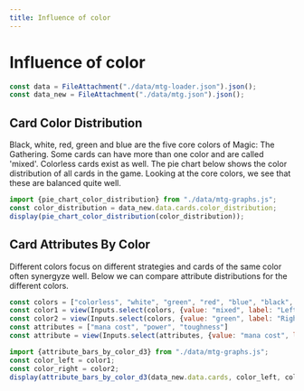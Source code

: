 ```yaml
---
title: Influence of color
---
```


# Influence of color

```js
const data = FileAttachment("./data/mtg-loader.json").json();
const data_new = FileAttachment("./data/mtg.json").json();
```

## Card Color Distribution

Black, white, red, green and blue are the five core colors of Magic: The Gathering. Some cards can have more than one color and are called 'mixed'. Colorless cards exist as well. The pie chart below shows the color distribution of all cards in the game. Looking at the core colors, we see that these are balanced quite well.

```js
import {pie_chart_color_distribution} from "./data/mtg-graphs.js";
const color_distribution = data_new.data.cards.color_distribution;
display(pie_chart_color_distribution(color_distribution));
```

## Card Attributes By Color

Different colors focus on different strategies and cards of the same color often synergyze well. Below we can compare attribute distributions for the different colors.

```js
const colors = ["colorless", "white", "green", "red", "blue", "black", "mixed"]
const color1 = view(Inputs.select(colors, {value: "mixed", label: "Left Card Color"}));
const color2 = view(Inputs.select(colors, {value: "green", label: "Right Card Color"}));
const attributes = ["mana cost", "power", "toughness"]
const attribute = view(Inputs.select(attributes, {value: "mana cost", label: "Attribute"}));
```

```js
import {attribute_bars_by_color_d3} from "./data/mtg-graphs.js";
const color_left = color1;
const color_right = color2;
display(attribute_bars_by_color_d3(data_new.data.cards, color_left, color_right, attribute));
```

